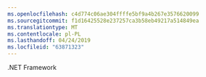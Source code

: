 ```yaml
---
ms.openlocfilehash: c4d774c06ae304ffffe5bf9a4b267e3576620099
ms.sourcegitcommit: f1d16425528e237257ca3b58eb49217a514849ea
ms.translationtype: MT
ms.contentlocale: pl-PL
ms.lasthandoff: 04/24/2019
ms.locfileid: "63871323"
---
```

.NET Framework
